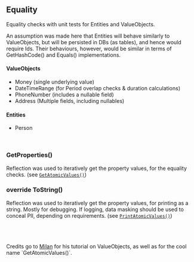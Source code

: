 ## Equality

Equality checks with unit tests for Entities and ValueObjects.

An assumption was made here that Entities will behave similarly to ValueObjects, but will be persisted in DBs (as tables), and hence would require Ids. Their behaviours, however, would be similar in terms of GetHashCode() and Equals() implementations.

#### ValueObjects
- Money (single underlying value)
- DateTimeRange (for Period overlap checks & duration calculations)
- PhoneNumber (includes a nullable field)
- Address (Multiple fields, including nullables)

#### Entities
- Person


<br />

### GetProperties()

Reflection was used to iteratively get the property values, for the equality checks. (see <a href="Equality.Domain/Primitives/ValueObject.cs" target="_blank">``GetAtomicValues()``</a>)


### override ToString()

Reflection was used to iteratively get the property values, for printing as a string. Mostly for debugging. If logging, data masking should be used to conceal PII, depending on requirements. (see <a href="Equality.Domain/Primitives/ValueObject.cs" target="_blank">``PrintAtomicValues()``</a>)




<br />
<br />
<br />
Credits go to <a href="https://www.youtube.com/@MilanJovanovicTech" target="_blank">Milan</a> for his tutorial on ValueObjects, as well as for the cool name `GetAtomicValues()`.